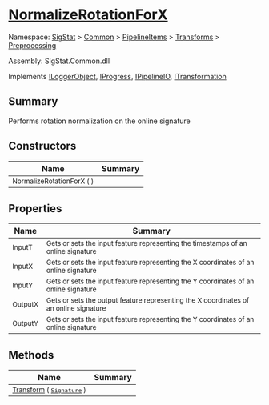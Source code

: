 # [NormalizeRotationForX](./NormalizeRotationForX.md)

Namespace: [SigStat]() > [Common](./../../../README.md) > [PipelineItems]() > [Transforms]() > [Preprocessing](./README.md)

Assembly: SigStat.Common.dll

Implements [ILoggerObject](./../../../ILoggerObject.md), [IProgress](./../../../Helpers/IProgress.md), [IPipelineIO](./../../../Pipeline/IPipelineIO.md), [ITransformation](./../../../ITransformation.md)

## Summary
Performs rotation normalization on the online signature

## Constructors

| Name | Summary | 
| --- | --- | 
| <sub>NormalizeRotationForX (  )</sub><!--aaaaaaaaaaaaaaaaaaaaaaaaaaaaaaaaaaaaaaaaaaaaaaaaaaaaaaaaaaa-->| <sub></sub>| <br>


## Properties

| Name | Summary | 
| --- | --- | 
| <sub>InputT</sub><!--aaaaaaaaaaaaaaaaaaaaaaaaaaaaaaaaaaaaaaaaaaaaaaaaaaaaaaaaaaa-->| <sub>Gets or sets the input feature representing the timestamps of an online signature</sub>| <br>
| <sub>InputX</sub><!--aaaaaaaaaaaaaaaaaaaaaaaaaaaaaaaaaaaaaaaaaaaaaaaaaaaaaaaaaaa-->| <sub>Gets or sets the input feature representing the X coordinates of an online signature</sub>| <br>
| <sub>InputY</sub><!--aaaaaaaaaaaaaaaaaaaaaaaaaaaaaaaaaaaaaaaaaaaaaaaaaaaaaaaaaaa-->| <sub>Gets or sets the input feature representing the Y coordinates of an online signature</sub>| <br>
| <sub>OutputX</sub><!--aaaaaaaaaaaaaaaaaaaaaaaaaaaaaaaaaaaaaaaaaaaaaaaaaaaaaaaaaaa-->| <sub>Gets or sets the output feature representing the X coordinates of an online signature</sub>| <br>
| <sub>OutputY</sub><!--aaaaaaaaaaaaaaaaaaaaaaaaaaaaaaaaaaaaaaaaaaaaaaaaaaaaaaaaaaa-->| <sub>Gets or sets the input feature representing the Y coordinates of an online signature</sub>| <br>


## Methods

| Name | Summary | 
| --- | --- | 
| <sub>[Transform](./Methods/NormalizeRotationForX-100663793.md) ( [`Signature`](./../../../Signature.md) )</sub><!--aaaaaaaaaaaaaaaaaaaaaaaaaaaaaaaaaaaaaaaaaaaaaaaaaaaaaaaaaaa-->| <sub></sub>| <br>


